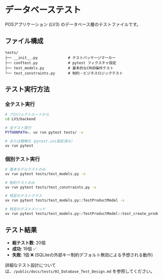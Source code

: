 # データベーステスト

POSアプリケーション (LV3) のデータベース層のテストファイルです。

## ファイル構成

```
tests/
├── __init__.py              # テストパッケージマーカー
├── conftest.py              # pytest フィクスチャ設定
├── test_models.py           # 基本的なCRUD操作テスト
└── test_constraints.py      # 制約・ビジネスロジックテスト
```

## テスト実行方法

### 全テスト実行

```bash
# プロジェクトルートから
cd LV3/backend

# 全テスト実行
PYTHONPATH=. uv run pytest tests/ -v

# または簡略化（pytest.ini設定済み）
uv run pytest
```

### 個別テスト実行

```bash
# 基本モデルテストのみ
uv run pytest tests/test_models.py -v

# 制約テストのみ
uv run pytest tests/test_constraints.py -v

# 特定のテストクラス
uv run pytest tests/test_models.py::TestProductModel -v

# 特定のテストメソッド
uv run pytest tests/test_models.py::TestProductModel::test_create_product -v
```

## テスト結果

- **総テスト数**: 20個
- **成功**: 19個 ✅
- **失敗**: 1個 ❌ (SQLiteの外部キー制約デフォルト無効による予想される動作)

詳細なテスト設計については、`/public/docs/tests/01_Database_Test_Design.md` を参照してください。
